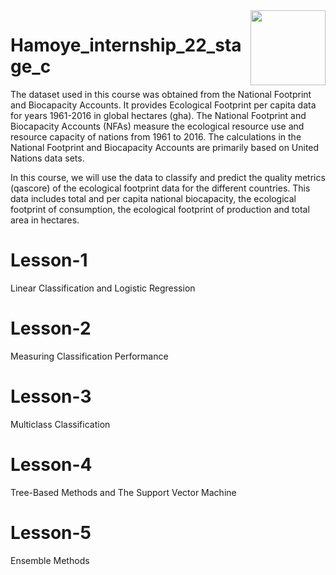 <img align = right height = 120 width = 120 src= https://hamoye.com/images/clips/02-mobile.jpg>

     
# Hamoye_internship_22_stage_c

The dataset used in this course was obtained from the National Footprint and Biocapacity Accounts. It provides Ecological Footprint per capita data for years 1961-2016 in global hectares (gha). The National Footprint and Biocapacity Accounts (NFAs) measure the ecological resource use and resource capacity of nations from 1961 to 2016. The calculations in the National Footprint and Biocapacity Accounts are primarily based on United Nations data sets.

In this course, we will use the data to classify and predict the quality metrics (qascore) of the ecological footprint data for the different countries. This data includes total and per capita national biocapacity, the ecological footprint of consumption, the ecological footprint of production and total area in hectares.


# Lesson-1
Linear Classification and Logistic Regression

# Lesson-2
Measuring Classification Performance

# Lesson-3
Multiclass Classification

# Lesson-4
Tree-Based Methods and The Support Vector Machine

# Lesson-5
Ensemble Methods
